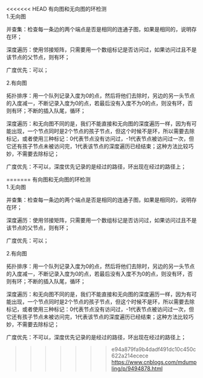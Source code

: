 <<<<<<< HEAD
有向图和无向图的环检测  
1.无向图  

并查集：检查每一条边的两个端点是否是相同的连通子图，如果是相同的，说明存在环；  

深度遍历：使用邻接矩阵，只需要用一个数组标记是否访问过，如果访问过且不是该节点的父节点，则有环；  

广度优先：可以；  

2.有向图  

拓扑排序：用一个队列记录入度为0的点，然后将他们去除时，另边的另一头节点的入度减一，不断记录入度为0的点，若最后没有入度不为0的点，则没有环，否则有环；不断的插入队尾，循环；  

深度遍历：和无向图不同的是，我们不能直接和无向图的深度遍历一样，因为有可能出现，一个节点同时是2个节点的孩子节点，但这个时候不是环，所以需要去除标记，或者使用三种标记：0代表节点没有访问过，-1代表节点被访问过一次，但它还有孩子节点未被访问完，1代表该节点的深度遍历已经结束；这种方法比较巧妙，不需要去除标记；  

广度优先：不可以，深度优先记录的是经过的路径，环出现在经过的路径上；

=======
有向图和无向图的环检测  
1.无向图  

并查集：检查每一条边的两个端点是否是相同的连通子图，如果是相同的，说明存在环；  

深度遍历：使用邻接矩阵，只需要用一个数组标记是否访问过，如果访问过且不是该节点的父节点，则有环；  

广度优先：可以；  

2.有向图  

拓扑排序：用一个队列记录入度为0的点，然后将他们去除时，另边的另一头节点的入度减一，不断记录入度为0的点，若最后没有入度不为0的点，则没有环，否则有环；不断的插入队尾，循环；  

深度遍历：和无向图不同的是，我们不能直接和无向图的深度遍历一样，因为有可能出现，一个节点同时是2个节点的孩子节点，但这个时候不是环，所以需要去除标记，或者使用三种标记：0代表节点没有访问过，-1代表节点被访问过一次，但它还有孩子节点未被访问完，1代表该节点的深度遍历已经结束；这种方法比较巧妙，不需要去除标记；  

广度优先：不可以，深度优先记录的是经过的路径，环出现在经过的路径上；

>>>>>>> e94a879fa9b4dadf491dc10c450c622a214ecece
https://www.cnblogs.com/mdumpling/p/9494878.html  